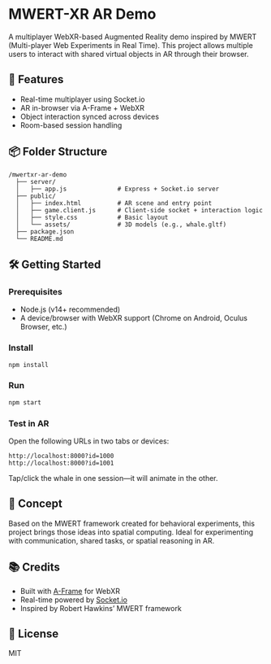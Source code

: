 # MWERT-XR AR Demo

A multiplayer WebXR-based Augmented Reality demo inspired by MWERT (Multi-player Web Experiments in Real Time). This project allows multiple users to interact with shared virtual objects in AR through their browser.

## 🚀 Features
- Real-time multiplayer using Socket.io
- AR in-browser via A-Frame + WebXR
- Object interaction synced across devices
- Room-based session handling

## 📦 Folder Structure
```
/mwertxr-ar-demo
  ├── server/
  │   ├── app.js              # Express + Socket.io server
  ├── public/
  │   ├── index.html          # AR scene and entry point
  │   ├── game.client.js      # Client-side socket + interaction logic
  │   ├── style.css           # Basic layout
  │   └── assets/             # 3D models (e.g., whale.gltf)
  ├── package.json
  └── README.md
```

## 🛠️ Getting Started

### Prerequisites
- Node.js (v14+ recommended)
- A device/browser with WebXR support (Chrome on Android, Oculus Browser, etc.)

### Install
```bash
npm install
```

### Run
```bash
npm start
```

### Test in AR
Open the following URLs in two tabs or devices:
```
http://localhost:8000?id=1000
http://localhost:8000?id=1001
```

Tap/click the whale in one session—it will animate in the other.

## 🧪 Concept
Based on the MWERT framework created for behavioral experiments, this project brings those ideas into spatial computing. Ideal for experimenting with communication, shared tasks, or spatial reasoning in AR.

## 📚 Credits
- Built with [A-Frame](https://aframe.io/) for WebXR
- Real-time powered by [Socket.io](https://socket.io/)
- Inspired by Robert Hawkins’ MWERT framework

## 🪪 License
MIT

